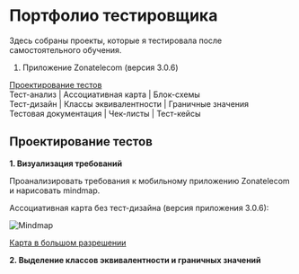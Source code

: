 # Портфолио тестировщика
Здесь собраны проекты, которые я тестировала после самостоятельного обучения.
1. Приложение Zonatelecom (версия 3.0.6)


[Проектирование тестов](#test-design)<br>
Тест-анализ  | Ассоциативная карта    | Блок-схемы<br>
Тест-дизайн | Классы эквивалентности | Граничные значения<br>
Тестовая документация&nbsp;| Чек-листы              | Тест-кейсы


## <a name="test-design" />Проектирование тестов
**1. Визуализация требований**

Проанализировать требования к мобильному приложению Zonatelecom и нарисовать mindmap.

Ассоциативная карта без тест-дизайна (версия приложения 3.0.6):

![Mindmap](https://i.ibb.co/mF5vKPx/Zonatelecom.png) 

[Карта в большом разрешении](https://i.ibb.co/mF5vKPx/Zonatelecom.png)

**2. Выделение классов эквивалентности и граничных значений**


